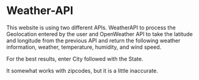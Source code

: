 # Weather-API
This website is using two different APIs. WeatherAPI to process the Geolocation entered by the user and OpenWeather API to take the latitude and longitude from the previous API and return the following weather information, weather, temperature, humidity, and wind speed.

For the best results, enter City followed with the State.

It somewhat works with zipcodes, but it is a little inaccurate.
